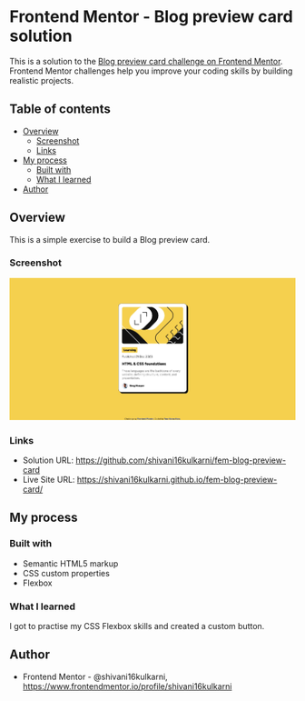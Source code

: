 # Frontend Mentor - Blog preview card solution

This is a solution to the [Blog preview card challenge on Frontend Mentor](https://www.frontendmentor.io/challenges/blog-preview-card-ckPaj01IcS). Frontend Mentor challenges help you improve your coding skills by building realistic projects.

## Table of contents

- [Overview](#overview)
  - [Screenshot](#screenshot)
  - [Links](#links)
- [My process](#my-process)
  - [Built with](#built-with)
  - [What I learned](#what-i-learned)
- [Author](#author)

## Overview

This is a simple exercise to build a Blog preview card.

### Screenshot

![](./screenshot.jpg)

### Links

- Solution URL: https://github.com/shivani16kulkarni/fem-blog-preview-card
- Live Site URL: https://shivani16kulkarni.github.io/fem-blog-preview-card/

## My process

### Built with

- Semantic HTML5 markup
- CSS custom properties
- Flexbox

### What I learned

I got to practise my CSS Flexbox skills and created a custom button.

## Author

- Frontend Mentor - @shivani16kulkarni, https://www.frontendmentor.io/profile/shivani16kulkarni
